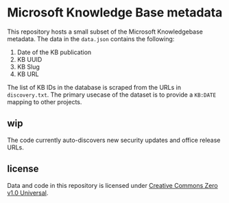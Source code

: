# Microsoft Knowledge Base metadata

This repository hosts a small subset of the Microsoft Knowledgebase metadata. The data in the `data.json` contains the following:

1. Date of the KB publication
2. KB UUID
3. KB Slug
4. KB URL

The list of KB IDs in the database is scraped from the URLs in `discovery.txt`. The primary usecase of the dataset is to provide a `KB:DATE`
mapping to other projects.

## wip

The code currently auto-discovers new security updates and office release URLs.

## license

Data and code in this repository is licensed under [Creative Commons Zero v1.0 Universal](https://choosealicense.com/licenses/cc0-1.0/).